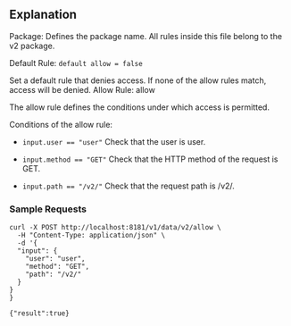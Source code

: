 ## Explanation

Package: Defines the package name. All rules inside this file belong to the v2 package.

Default Rule: `default allow = false`

Set a default rule that denies access. If none of the allow rules match, access will be denied.
Allow Rule: allow

The allow rule defines the conditions under which access is permitted.

Conditions of the allow rule: 

* `input.user == "user"` Check that the user is user.
* `input.method == "GET"` Check that the HTTP method of the request is GET.

* `input.path == "/v2/"` Check that the request path is /v2/.



### Sample Requests

```(shell)
curl -X POST http://localhost:8181/v1/data/v2/allow \
  -H "Content-Type: application/json" \
  -d '{
  "input": {
    "user": "user",
    "method": "GET",
    "path": "/v2/"
  }
}
}

{"result":true}
```